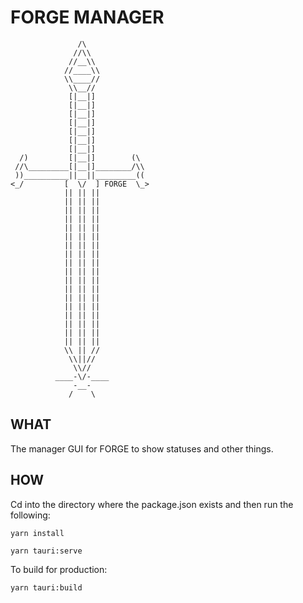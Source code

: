 # FORGE MANAGER
```
               /\
              //\\
             //__\\
            //____\\
            \\____//
             \\__//
             [|__|]
             [|__|]
             [|__|]
             [|__|]
             [|__|]
             [|__|]
             [|__|]
  /)         [|__|]        (\
 //\_________[|__|]________/\\
 ))__________||__||_________((
<_/         [  \/  ] FORGE  \_>
            || || ||
            || || ||
            || || ||
            || || ||
            || || ||
            || || ||
            || || ||
            || || ||
            || || ||
            || || ||
            || || ||
            || || ||
            || || ||
            || || ||
            || || ||
            || || ||
            || || ||
            || || ||
            \\ || //
             \\||//
              \\//
          ____-\/-____
              -__-
             /    \

```

## WHAT

The manager GUI for FORGE to show statuses and other things.

## HOW

Cd into the directory where the package.json exists and then run the following:

`yarn install`

`yarn tauri:serve`

To build for production:

`yarn tauri:build`


